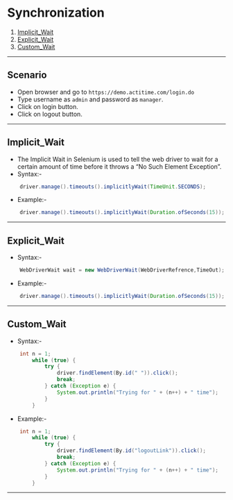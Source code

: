 # Synchronization
1.  [Implicit_Wait](#Implicit_Wait)
2.  [Explicit_Wait](#Explicit_Wait)
3.  [Custom_Wait](#Custom_Wait)
*******************************************************************
## Scenario
- Open browser and go to ```https://demo.actitime.com/login.do```
- Type username as ```admin``` and password as ```manager```.
- Click on login button.
- Click on logout button.
**********************************************************************
## Implicit_Wait
- The Implicit Wait in Selenium is used to tell the web driver to wait for a certain amount of time before it throws a “No Such Element Exception”.
- Syntax:-
```java
    driver.manage().timeouts().implicitlyWait(TimeUnit.SECONDS);
```
- Example:-
```java
    driver.manage().timeouts().implicitlyWait(Duration.ofSeconds(15));
```
*****************************************************************
## Explicit_Wait

- Syntax:-
```java
    WebDriverWait wait = new WebDriverWait(WebDriverRefrence,TimeOut);
```
- Example:-
```java
    driver.manage().timeouts().implicitlyWait(Duration.ofSeconds(15));
```
*****************************************************************
## Custom_Wait

- Syntax:-
```java
    int n = 1;
		while (true) {
			try {
				driver.findElement(By.id(" ")).click();
				break;
			} catch (Exception e) {
				System.out.println("Trying for " + (n++) + " time");
			}
		}
```
- Example:-
```java
    int n = 1;
		while (true) {
			try {
				driver.findElement(By.id("logoutLink")).click();
				break;
			} catch (Exception e) {
				System.out.println("Trying for " + (n++) + " time");
			}
		}
```
*****************************************************************